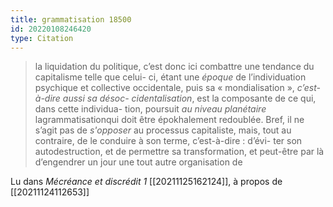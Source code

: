 ```yaml
---
title: grammatisation 18500
id: 20220108246420
type: Citation
---
```


> la liquidation du politique, c’est donc ici combattre une tendance du capitalisme telle que celui- ci, étant une *époque* de l’individuation psychique et collective occidentale, puis sa « mondialisation », *c’est-à-dire aussi sa désoc- cidentalisation*, est la composante de ce qui, dans cette individua- tion, poursuit *au niveau planétaire* lagrammatisationqui doit être épokhalement redoublée. Bref, il ne s’agit pas de *s'opposer* au processus capitaliste, mais, tout au contraire, de le conduire à son terme, c’est-à-dire : d’évi- ter son autodestruction, et de permettre sa transformation, et peut-être par là d’engendrer un jour une tout autre organisation de

Lu dans *Mécréance et discrédit 1* [[20211125162124]], à propos de [[20211124112653]]
